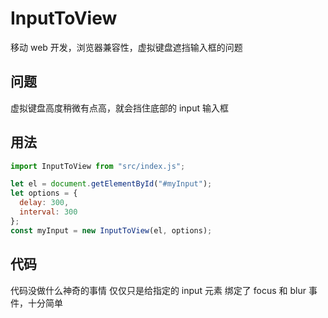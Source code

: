 # InputToView

移动 web 开发，浏览器兼容性，虚拟键盘遮挡输入框的问题

## 问题

虚拟键盘高度稍微有点高，就会挡住底部的 input 输入框

## 用法

```js
import InputToView from "src/index.js";

let el = document.getElementById("#myInput");
let options = {
  delay: 300,
  interval: 300
};
const myInput = new InputToView(el, options);
```

## 代码

代码没做什么神奇的事情
仅仅只是给指定的 input 元素 绑定了 focus 和 blur 事件，十分简单
